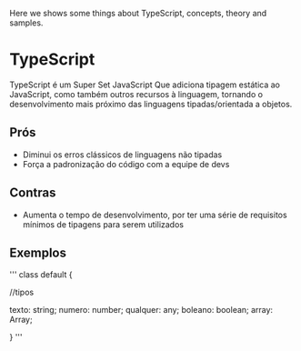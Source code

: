 Here we shows some things about TypeScript, concepts, theory and samples.

# TypeScript

TypeScript é um Super Set JavaScript Que adiciona tipagem estática ao JavaScript, como também outros recursos à linguagem, tornando o desenvolvimento mais próximo das linguagens tipadas/orientada a objetos.

## Prós

- Diminui os erros clássicos de linguagens não tipadas
- Força a padronização do código com a equipe de devs


## Contras

- Aumenta o tempo de desenvolvimento, por ter uma série de requisitos mínimos de tipagens para serem utilizados

## Exemplos

'''
class default {

  //tipos

  texto: string;
  numero: number;
  qualquer: any;
  boleano: boolean;
  array: Array<any>; 

}
'''